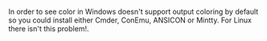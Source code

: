 In order to see color in Windows doesn't support output coloring by default so you could install either  Cmder, ConEmu, ANSICON or Mintty.
For Linux there isn't this problem!.
